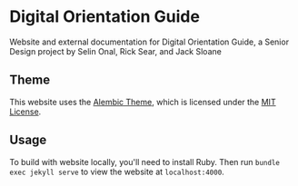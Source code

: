 # Digital Orientation Guide
Website and external documentation for Digital Orientation Guide, a Senior Design project by Selin Onal, Rick Sear, and Jack Sloane

## Theme
This website uses the [Alembic Theme](https://github.com/daviddarnes/alembic), which is licensed under the [MIT License](LICENSE.md).

## Usage
To build with website locally, you'll need to install Ruby. Then run `bundle exec jekyll serve` to view the website at `localhost:4000`.